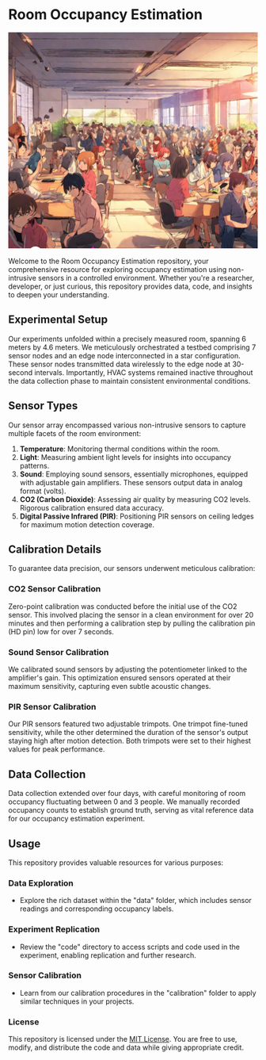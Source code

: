 # Room Occupancy Estimation
![Room Occupancy Estimation](/Room%20Occupancy%20Estimation2.png)
 
Welcome to the Room Occupancy Estimation repository, your comprehensive resource for exploring occupancy estimation using non-intrusive sensors in a controlled environment. Whether you're a researcher, developer, or just curious, this repository provides data, code, and insights to deepen your understanding. 

## Experimental Setup

Our experiments unfolded within a precisely measured room, spanning 6 meters by 4.6 meters. We meticulously orchestrated a testbed comprising 7 sensor nodes and an edge node interconnected in a star configuration. These sensor nodes transmitted data wirelessly to the edge node at 30-second intervals. Importantly, HVAC systems remained inactive throughout the data collection phase to maintain consistent environmental conditions.

## Sensor Types 

Our sensor array encompassed various non-intrusive sensors to capture multiple facets of the room environment:

1. **Temperature**: Monitoring thermal conditions within the room.
2. **Light**: Measuring ambient light levels for insights into occupancy patterns.
3. **Sound**: Employing sound sensors, essentially microphones, equipped with adjustable gain amplifiers. These sensors output data in analog format (volts).
4. **CO2 (Carbon Dioxide)**: Assessing air quality by measuring CO2 levels. Rigorous calibration ensured data accuracy.
5. **Digital Passive Infrared (PIR)**: Positioning PIR sensors on ceiling ledges for maximum motion detection coverage.

## Calibration Details

To guarantee data precision, our sensors underwent meticulous calibration:

### CO2 Sensor Calibration
Zero-point calibration was conducted before the initial use of the CO2 sensor. This involved placing the sensor in a clean environment for over 20 minutes and then performing a calibration step by pulling the calibration pin (HD pin) low for over 7 seconds.

### Sound Sensor Calibration
We calibrated sound sensors by adjusting the potentiometer linked to the amplifier's gain. This optimization ensured sensors operated at their maximum sensitivity, capturing even subtle acoustic changes.

### PIR Sensor Calibration
Our PIR sensors featured two adjustable trimpots. One trimpot fine-tuned sensitivity, while the other determined the duration of the sensor's output staying high after motion detection. Both trimpots were set to their highest values for peak performance.

## Data Collection

Data collection extended over four days, with careful monitoring of room occupancy fluctuating between 0 and 3 people. We manually recorded occupancy counts to establish ground truth, serving as vital reference data for our occupancy estimation experiment.

## Usage

This repository provides valuable resources for various purposes:

### Data Exploration
- Explore the rich dataset within the "data" folder, which includes sensor readings and corresponding occupancy labels.

### Experiment Replication
- Review the "code" directory to access scripts and code used in the experiment, enabling replication and further research.

### Sensor Calibration
- Learn from our calibration procedures in the "calibration" folder to apply similar techniques in your projects.

### License

This repository is licensed under the [MIT License](LICENSE). You are free to use, modify, and distribute the code and data while giving appropriate credit.



